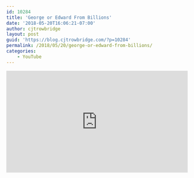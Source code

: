 ```yaml
---
id: 10284
title: 'George or Edward From Billions'
date: '2018-05-20T16:06:21-07:00'
author: cjtrowbridge
layout: post
guid: 'https://blog.cjtrowbridge.com/?p=10284'
permalink: /2018/05/20/george-or-edward-from-billions/
categories:
    - YouTube
---
```


<div style="width: 480px; height: 270px; overflow: hidden; position: relative;"><iframe allowfullscreen="allowfullscreen" frameborder="0" height="270" id="okplayer" mozallowfullscreen="mozallowfullscreen" scrolling="no" seamless="seamless" src="http://youtube.com/embed/fShyfdNDCXc" style="position: absolute; top: 0px; left: 0px; width: 480px; height: 270px;" webkitallowfullscreen="webkitAllowFullScreen" width="480"></iframe></div>
